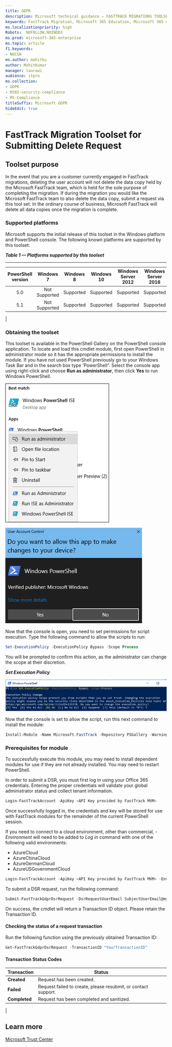 ```yaml
---
title: GDPR
description: Microsoft technical guidance — FASTTRACK MIGRATIONS TOOLSET FOR SUBMITTING DELETE REQUEST
keywords: FastTrack Migration, Microsoft 365 Education, Microsoft 365 documentation, GDPR
ms.localizationpriority: high
Robots:  NOFOLLOW,NOINDEX
ms.prod: microsoft-365-enterprise
ms.topic: article
f1.keywords:
- NOCSH
ms.author: mohitku
author: MohitKumar
manager: laurawi
audience: itpro
ms.collection:
- GDPR
- M365-security-compliance
- MS-Compliance
titleSuffix: Microsoft GDPR
hideEdit: true
---
```


# FastTrack Migration Toolset for Submitting Delete Request

## Toolset purpose

In the event that you are a customer currently engaged in FastTrack migrations, deleting the user account will not delete the data copy held by the Microsoft FastTrack team, which is held for the sole purpose of completing the migration. If during the migration you would like the Microsoft FastTrack team to also delete the data copy, submit a request via this tool set. In the ordinary course of business, Microsoft FastTrack will delete all data copies once the migration is complete.

### Supported platforms

Microsoft supports the initial release of this  toolset in the Windows platform and PowerShell console. The following known platforms are supported by this toolset:

***Table 1 — Platforms supported by this toolset***

****

|PowerShell version|Windows 7|Windows 8|Windows 10|Windows Server 2012|Windows Server 2016|
|:---:|:---:|:---:|:---:|:---:|:---:|
|5.0|Not Supported|Supported|Supported|Supported|Supported|
|5.1|Not Supported|Supported|Supported|Supported|Supported|
|

### Obtaining the toolset

This toolset is available in the PowerShell Gallery on the PowerShell console application.  To locate and load this cmdlet module, first open PowerShell in administrator mode so it has the appropriate permissions to install the module. If you have not used PowerShell previously go to your Windows Task Bar and in the search box type 'PowerShell”. Select the console app using right-click and choose **Run as administrator**, then click **Yes** to run Windows PowerShell.

![PowerShell — Run as administrator.](../media/fasttrack-powershell_image.png)

![PowerShell — Allow app to make changes.](../media/fasttrack-run-powershell_image.png)

Now that the console is open, you need to set permissions for script execution. Type the following command to allow the scripts to run:

```powershell
Set-ExecutionPolicy -ExecutionPolicy Bypass -Scope Process
```

You will be prompted to confirm this action, as the administrator can change the scope at their discretion.

***Set Execution Policy***

![Set Execution Policy Change in PowerShell.](../media/powershell-set-execution-policy_image.png)

Now that the console is set to allow the script, run this next command to install the module:

```powershell
Install-Module -Name Microsoft.FastTrack -Repository PSGallery -WarningAction SilentlyContinue -Force
```

### Prerequisites for module

To successfully execute this module, you may need to install dependent modules for use if they are not already installed. You may need to restart PowerShell.

In order to submit a DSR, you must first log in using your Office 365 credentials. Entering the proper credentials will validate your global administrator status and collect tenant information.

```powershell
Login-FastTrackAccount -ApiKey <API Key provided by FastTrack MVM>
```

Once successfully logged in, the credentials and key will be stored for use with FastTrack modules for the remainder of the current PowerShell session.

If you need to connect to a cloud environment, other than commercial, *-Environment* will need to be added to *Log in* command with one of the following valid environments:

- AzureCloud
- AzureChinaCloud
- AzureGermanCloud
- AzureUSGovernmentCloud

```powershell
Login-FastTrackAccount -ApiKey <API Key provided by FastTrack MVM> -Environment <cloud environment>
```

To submit a DSR request, run the following command:

```powershell
Submit-FastTrackGdprDsrRequest -DsrRequestUserEmail SubjectUserEmail@mycompany.com
```

On success, the cmdlet will return a Transaction ID object. Please retain the Transaction ID.

#### Checking the status of a request transaction

Run the following function using the previously obtained Transaction ID:

```powershell
Get-FastTrackGdprDsrRequest -TransactionID "YourTransactionID"
```

#### Transaction Status Codes

|Transaction|Status|
|---|---|
|**Created**|Request has been created.|
|**Failed**|Request failed to create, please resubmit, or contact support.|
|**Completed**|Request has been completed and sanitized.|
|

<!-- original version: **Created**	Request has been created<br/>**Failed**	Request failed to create, please resubmit, or contact support<br/>**Completed**	Request has been completed and sanitized -->

## Learn more

[Microsoft Trust Center](https://www.microsoft.com/trust-center/privacy/gdpr-overview)

